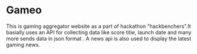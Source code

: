 # Gameo
This is gaming aggregator website as a part of  hackathon "hackbenchers".It basially uses an API for collecting data like score titie, launch date and many more sends data in json format . A news api is also used to display the latest gaming news.
